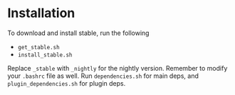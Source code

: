 # Installation

To download and install stable, run the following
* `get_stable.sh`
* `install_stable.sh`

Replace `_stable` with `_nightly` for the nightly version.  Remember to modify your `.bashrc` file as well.  Run `dependencies.sh` for main deps, and `plugin_dependencies.sh` for plugin deps.

